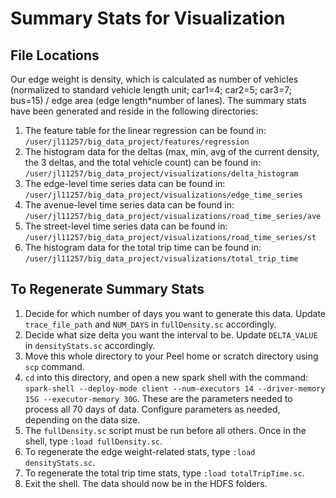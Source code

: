 # Summary Stats for Visualization
## File Locations
Our edge weight is density, which is calculated as number of vehicles (normalized to standard vehicle length unit; car1=4; car2=5; car3=7; bus=15) / edge area (edge length*number of lanes). The summary stats have been generated and reside in the following directories:
1. The feature table for the linear regression can be found in:  
```/user/jl11257/big_data_project/features/regression```  
2. The histogram data for the deltas (max, min, avg of the current density, the 3 deltas, and the total vehicle count) can be found in:
```/user/jl11257/big_data_project/visualizations/delta_histogram```  
3. The edge-level time series data can be found in:
```/user/jl11257/big_data_project/visualizations/edge_time_series```  
4. The avenue-level time series data can be found in:
```/user/jl11257/big_data_project/visualizations/road_time_series/ave```  
5. The street-level time series data can be found in:  
```/user/jl11257/big_data_project/visualizations/road_time_series/st```  
6. The histogram data for the total trip time can be found in:
```/user/jl11257/big_data_project/visualizations/total_trip_time```

## To Regenerate Summary Stats
1. Decide for which number of days you want to generate this data. Update ```trace_file_path``` and ```NUM_DAYS``` in ```fullDensity.sc``` accordingly.
2. Decide what size delta you want the interval to be. Update ```DELTA_VALUE``` in ```densityStats.sc``` accordingly.
3. Move this whole directory to your Peel home or scratch directory using ```scp``` command.
4. ```cd``` into this directory, and open a new spark shell with the command:  
```spark-shell --deploy-mode client --num-executors 14 --driver-memory 15G --executor-memory 30G```. These are the parameters needed to process all 70 days of data. Configure parameters as needed, depending on the data size.
5. The ```fullDensity.sc``` script must be run before all others. Once in the shell, type ```:load fullDensity.sc```.
6. To regenerate the edge weight-related stats, type ```:load densityStats.sc```.
7. To regenerate the total trip time stats, type ```:load totalTripTime.sc```.
8. Exit the shell. The data should now be in the HDFS folders.